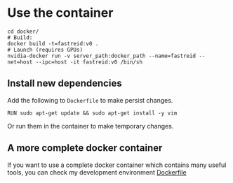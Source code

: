 # Use the container

```shell script
cd docker/
# Build:
docker build -t=fastreid:v0 .
# Launch (requires GPUs)
nvidia-docker run -v server_path:docker_path --name=fastreid --net=host --ipc=host -it fastreid:v0 /bin/sh
```

## Install new dependencies

Add the following to `Dockerfile` to make persist changes.
```shell script
RUN sudo apt-get update && sudo apt-get install -y vim
```

Or run them in the container to make temporary changes.

## A more complete docker container

If you want to use a complete docker container which contains many useful tools, you can check my development environment [Dockerfile](https://github.com/L1aoXingyu/fastreid_docker)